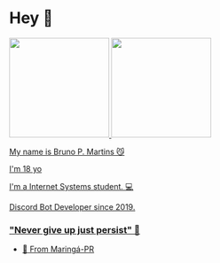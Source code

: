 # Hey 👋

 <div>
  <a href="https://github.com/eubrunodev">
  <img height="180em" src="https://github-readme-stats.vercel.app/api?username=eubrunodev&show_icons=true&theme=dracula&include_all_commits=true&count_private=true"/>
  <img height="180em" src="https://github-readme-stats.vercel.app/api/top-langs/?username=eubrunodev&layout=compact&langs_count=7&theme=dracula"/>
</div>

My name is Bruno P. Martins 😼

I'm 18 yo

I'm a Internet Systems student.  💻

Discord Bot Developer since 2019.


### "Never give up just persist" 🧠

- 📍 From Maringá-PR
